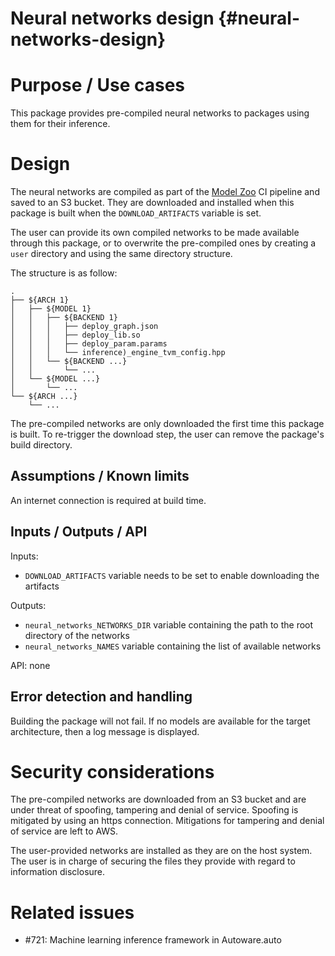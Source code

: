 Neural networks design {#neural-networks-design}
=======================

# Purpose / Use cases
<!-- Required -->
<!-- Things to consider:
    - Why did we implement this feature? -->

This package provides pre-compiled neural networks to packages using them for their inference.


# Design
<!-- Required -->
<!-- Things to consider:
    - How does it work? -->

The neural networks are compiled as part of the
[Model Zoo](https://github.com/autowarefoundation/modelzoo/) CI pipeline and saved to an S3 bucket.
They are downloaded and installed when this package is built when the `DOWNLOAD_ARTIFACTS` variable
is set.

The user can provide its own compiled networks to be made available through this package, or to
overwrite the pre-compiled ones by creating a `user` directory and using the same directory
structure.

The structure is as follow:

```
.
├── ${ARCH 1}
│   ├── ${MODEL 1}
│   │   ├── ${BACKEND 1}
│   │   │   ├── deploy_graph.json
│   │   │   ├── deploy_lib.so
│   │   │   ├── deploy_param.params
│   │   │   └── inference)_engine_tvm_config.hpp
│   │   └── ${BACKEND ...}
│   │       └── ...
│   └── ${MODEL ...}
│       └── ...
└── ${ARCH ...}
    └── ...
```

The pre-compiled networks are only downloaded the first time this package is built. To re-trigger
the download step, the user can remove the package's build directory.

## Assumptions / Known limits
<!-- Required -->

An internet connection is required at build time.


## Inputs / Outputs / API
<!-- Required -->
<!-- Things to consider:
    - How do you use the package / API? -->

Inputs:
- `DOWNLOAD_ARTIFACTS` variable needs to be set to enable downloading the artifacts

Outputs:
- `neural_networks_NETWORKS_DIR` variable containing the path to the root directory of the networks
- `neural_networks_NAMES` variable containing the list of available networks

API: none


## Error detection and handling
<!-- Required -->

Building the package will not fail.
If no models are available for the target architecture, then a log message is displayed.


# Security considerations
<!-- Required -->
<!-- Things to consider:
- Spoofing (How do you check for and handle fake input?)
- Tampering (How do you check for and handle tampered input?)
- Repudiation (How are you affected by the actions of external actors?).
- Information Disclosure (Can data leak?).
- Denial of Service (How do you handle spamming?).
- Elevation of Privilege (Do you need to change permission levels during execution?) -->

The pre-compiled networks are downloaded from an S3 bucket and are under threat of spoofing,
tampering and denial of service.
Spoofing is mitigated by using an https connection.
Mitigations for tampering and denial of service are left to AWS.

The user-provided networks are installed as they are on the host system.
The user is in charge of securing the files they provide with regard to information disclosure.


# Related issues
<!-- Required -->

- #721: Machine learning inference framework in Autoware.auto
